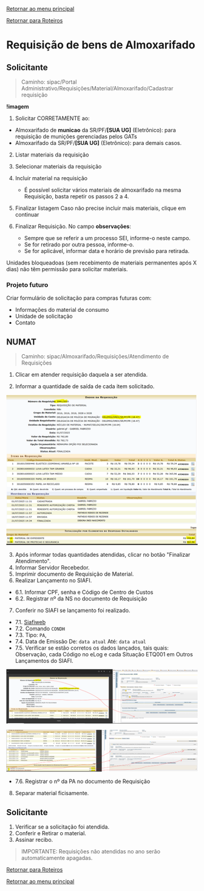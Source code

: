 [Retornar ao menu principal](https://github.com/Mateus-cpa/manual-material/blob/main/README.md)

[Retornar para Roteiros](https://github.com/Mateus-cpa/manual-material/blob/main/roteiros.md)
# Requisição de bens de Almoxarifado

## Solicitante
> Caminho: sipac/Portal Administrativo/Requisições/Material/Almoxarifado/Cadastrar requisição

**!imagem**

1. Solicitar CORRETAMENTE ao:
- Almoxarifado de **municao** da SR/PF/**[SUA UG]** (Eletrônico): para requisição de munições gerenciadas pelos GATs
- Almoxarifado da SR/PF/**[SUA UG]** (Eletrônico): para demais casos.

2. Listar materiais da requisição


3. Selecionar materiais da requisição


4. Incluir material na requisição

    - É possível solicitar vários materiais de almoxarifado na mesma Requisição, basta repetir os passos 2 a 4.

5. Finalizar listagem
Caso não precise incluir mais materiais, clique em continuar

6. Finalizar Requisição.
No campo **observações**:
    - Sempre que se referir a um processo SEI, informe-o neste campo. 
    - Se for retirado por outra pessoa, informe-o.
    - Se for aplicável, informar data e horário de previsão para retirada.

Unidades bloqueadoas (sem recebimento de materiais permanentes após X dias) não têm permissão para solicitar materiais.

### Projeto futuro
Criar formulário de solicitação para compras futuras com:
- Informações do material de consumo
- Unidade de solicitação
- Contato

## NUMAT
> Caminho: sipac/Almoxarifado/Requisições/Atendimento de Requisições

1. Clicar em atender requisição daquela a ser atendida.

2. Informar a quantidade de saída de cada item solicitado.

![Atendimento de requisição](https://github.com/Mateus-cpa/manual-material/blob/main/img/atend_requisicao/atendimento_req.png)

3. Após informar todas quantidades atendidas, clicar no botão "Finalizar Atendimento".
4. Informar Servidor Recebedor.
5. Imprimir documento de Requisição de Material.
6. Realizar Lançamento no SIAFI.
 - 6.1. Informar CPF, senha e Código de Centro de Custos
 - 6.2. Registrar nº da NS no documento de Requisição
7. Conferir no SIAFI se lançamento foi realizado.
- 7.1. [Siafiweb](siafi.tesouro.gov.br)
- 7.2. Comando `CONDH`
- 7.3. Tipo: `PA`, 
- 7.4. Data de Emissão De: `data atual` Até: `data atual`
- 7.5. Verificar se estão corretos os dados lançados, tais quais: Observação,  cada Código no eLog e cada Situação ETQ001 em Outros Lançamentos do SIAFI.

![DH_dados_basicos](https://github.com/Mateus-cpa/manual-material/blob/main/img/atend_requisicao/dh_dados_basicos.png)

![DH_outros_lancamentos](https://github.com/Mateus-cpa/manual-material/blob/main/img/atend_requisicao/dh_outros_lancamentos.png)
- 7.6. Registrar o nº da PA no documento de Requisição
8. Separar material ficisamente.

## Solicitante
1. Verificar se a solicitação foi atendida.
2. Conferir e Retirar o material.
3. Assinar recibo. 

> IMPORTANTE: Requisições não atendidas no ano serão automaticamente apagadas.


[Retornar para Roteiros](https://github.com/Mateus-cpa/manual-material/blob/main/roteiros.md)

[Retornar ao menu principal](https://github.com/Mateus-cpa/manual-material/blob/main/README.md)